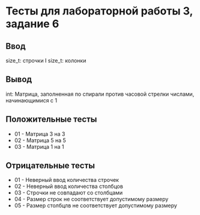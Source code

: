 # Тесты для лабораторной работы 3, задание 6

## Ввод
size_t: строчки I size_t: колонки 

## Вывод
int: Матрица, заполненная по спирали против часовой стрелки числами, начинающимися с 1

## Положительные тесты
- 01 - Матрица 3 на 3
- 02 - Матрица 5 на 5
- 03 - Матрица 1 на 1

## Отрицательные тесты
- 01 - Неверный ввод количества строчек
- 02 - Неверный ввод количества столбцов
- 03 - Строчки не совпадают со столбцами
- 04 - Размер строк не соответствует допустимому размеру
- 05 - Размер столбцлв не соответствует допустимому размеру